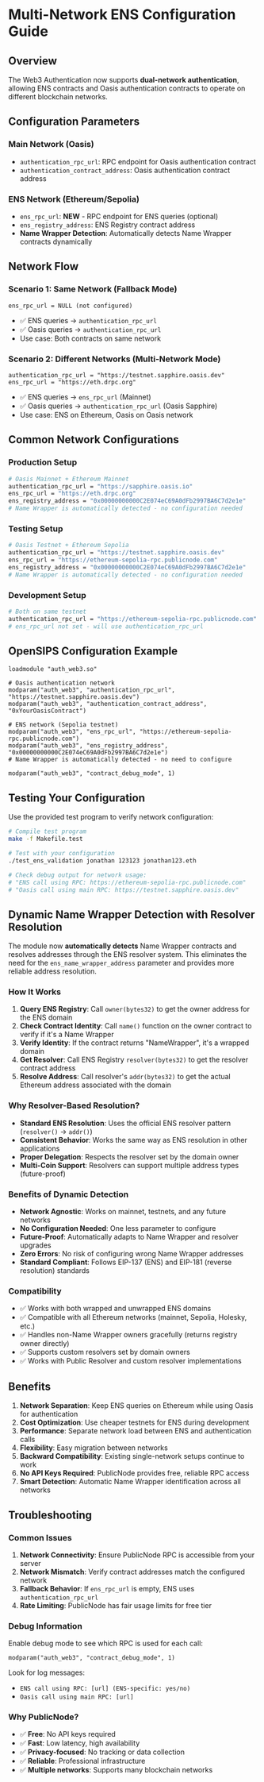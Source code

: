 # Multi-Network ENS Configuration Guide

## Overview

The Web3 Authentication now supports **dual-network authentication**, allowing ENS contracts and Oasis authentication contracts to operate on different blockchain networks.

## Configuration Parameters

### Main Network (Oasis)
- `authentication_rpc_url`: RPC endpoint for Oasis authentication contract
- `authentication_contract_address`: Oasis authentication contract address

### ENS Network (Ethereum/Sepolia)
- `ens_rpc_url`: **NEW** - RPC endpoint for ENS queries (optional)
- `ens_registry_address`: ENS Registry contract address
- **Name Wrapper Detection**: Automatically detects Name Wrapper contracts dynamically

## Network Flow

### Scenario 1: Same Network (Fallback Mode)
```
ens_rpc_url = NULL (not configured)
```
- ✅ ENS queries → `authentication_rpc_url`
- ✅ Oasis queries → `authentication_rpc_url`
- Use case: Both contracts on same network

### Scenario 2: Different Networks (Multi-Network Mode)
```
authentication_rpc_url = "https://testnet.sapphire.oasis.dev"
ens_rpc_url = "https://eth.drpc.org"
```
- ✅ ENS queries → `ens_rpc_url` (Mainnet)
- ✅ Oasis queries → `authentication_rpc_url` (Oasis Sapphire)
- Use case: ENS on Ethereum, Oasis on Oasis network

## Common Network Configurations

### Production Setup
```bash
# Oasis Mainnet + Ethereum Mainnet
authentication_rpc_url = "https://sapphire.oasis.io"
ens_rpc_url = "https://eth.drpc.org"
ens_registry_address = "0x00000000000C2E074eC69A0dFb2997BA6C7d2e1e"
# Name Wrapper is automatically detected - no configuration needed
```

### Testing Setup
```bash
# Oasis Testnet + Ethereum Sepolia
authentication_rpc_url = "https://testnet.sapphire.oasis.dev"
ens_rpc_url = "https://ethereum-sepolia-rpc.publicnode.com"
ens_registry_address = "0x00000000000C2E074eC69A0dFb2997BA6C7d2e1e"
# Name Wrapper is automatically detected - no configuration needed
```

### Development Setup
```bash
# Both on same testnet
authentication_rpc_url = "https://ethereum-sepolia-rpc.publicnode.com"
# ens_rpc_url not set - will use authentication_rpc_url
```

## OpenSIPS Configuration Example

```opensips
loadmodule "auth_web3.so"

# Oasis authentication network
modparam("auth_web3", "authentication_rpc_url", "https://testnet.sapphire.oasis.dev")
modparam("auth_web3", "authentication_contract_address", "0xYourOasisContract")

# ENS network (Sepolia testnet)
modparam("auth_web3", "ens_rpc_url", "https://ethereum-sepolia-rpc.publicnode.com")
modparam("auth_web3", "ens_registry_address", "0x00000000000C2E074eC69A0dFb2997BA6C7d2e1e")
# Name Wrapper is automatically detected - no need to configure

modparam("auth_web3", "contract_debug_mode", 1)
```

## Testing Your Configuration

Use the provided test program to verify network configuration:

```bash
# Compile test program
make -f Makefile.test

# Test with your configuration
./test_ens_validation jonathan 123123 jonathan123.eth

# Check debug output for network usage:
# "ENS call using RPC: https://ethereum-sepolia-rpc.publicnode.com"
# "Oasis call using main RPC: https://testnet.sapphire.oasis.dev"
```

## Dynamic Name Wrapper Detection with Resolver Resolution

The module now **automatically detects** Name Wrapper contracts and resolves addresses through the ENS resolver system. This eliminates the need for the `ens_name_wrapper_address` parameter and provides more reliable address resolution.

### How It Works

1. **Query ENS Registry**: Call `owner(bytes32)` to get the owner address for the ENS domain
2. **Check Contract Identity**: Call `name()` function on the owner contract to verify if it's a Name Wrapper
3. **Verify Identity**: If the contract returns "NameWrapper", it's a wrapped domain
4. **Get Resolver**: Call ENS Registry `resolver(bytes32)` to get the resolver contract address
5. **Resolve Address**: Call resolver's `addr(bytes32)` to get the actual Ethereum address associated with the domain

### Why Resolver-Based Resolution?

- **Standard ENS Resolution**: Uses the official ENS resolver pattern (`resolver()` → `addr()`)
- **Consistent Behavior**: Works the same way as ENS resolution in other applications
- **Proper Delegation**: Respects the resolver set by the domain owner
- **Multi-Coin Support**: Resolvers can support multiple address types (future-proof)

### Benefits of Dynamic Detection

- **Network Agnostic**: Works on mainnet, testnets, and any future networks
- **No Configuration Needed**: One less parameter to configure
- **Future-Proof**: Automatically adapts to Name Wrapper and resolver upgrades
- **Zero Errors**: No risk of configuring wrong Name Wrapper addresses
- **Standard Compliant**: Follows EIP-137 (ENS) and EIP-181 (reverse resolution) standards

### Compatibility

- ✅ Works with both wrapped and unwrapped ENS domains
- ✅ Compatible with all Ethereum networks (mainnet, Sepolia, Holesky, etc.)
- ✅ Handles non-Name Wrapper owners gracefully (returns registry owner directly)
- ✅ Supports custom resolvers set by domain owners
- ✅ Works with Public Resolver and custom resolver implementations

## Benefits

1. **Network Separation**: Keep ENS queries on Ethereum while using Oasis for authentication
2. **Cost Optimization**: Use cheaper testnets for ENS during development
3. **Performance**: Separate network load between ENS and authentication calls
4. **Flexibility**: Easy migration between networks
5. **Backward Compatibility**: Existing single-network setups continue to work
6. **No API Keys Required**: PublicNode provides free, reliable RPC access
7. **Smart Detection**: Automatic Name Wrapper identification across all networks

## Troubleshooting

### Common Issues

1. **Network Connectivity**: Ensure PublicNode RPC is accessible from your server
2. **Network Mismatch**: Verify contract addresses match the configured network
3. **Fallback Behavior**: If `ens_rpc_url` is empty, ENS uses `authentication_rpc_url`
4. **Rate Limiting**: PublicNode has fair usage limits for free tier

### Debug Information

Enable debug mode to see which RPC is used for each call:
```
modparam("auth_web3", "contract_debug_mode", 1)
```

Look for log messages:
- `ENS call using RPC: [url] (ENS-specific: yes/no)`
- `Oasis call using main RPC: [url]`

### Why PublicNode?

- ✅ **Free**: No API keys required
- ✅ **Fast**: Low latency, high availability
- ✅ **Privacy-focused**: No tracking or data collection
- ✅ **Reliable**: Professional infrastructure
- ✅ **Multiple networks**: Supports many blockchain networks